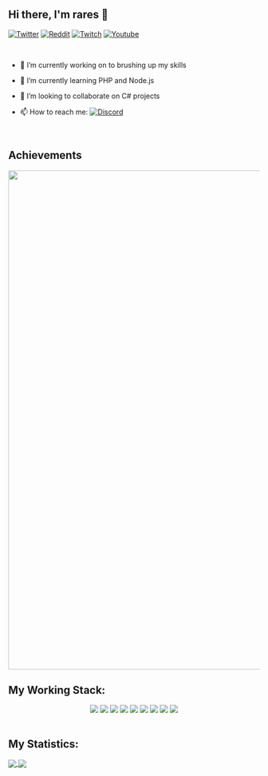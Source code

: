 ## Hi there, I'm rares 👋

[![Twitter](https://img.shields.io/badge/rares_dev-black?style=flat&logo=Twitter&logoColor=blue&link=https://twitter.com/rares_dev)](https://twitter.com/rares_dev)
[![Reddit](https://img.shields.io/badge/Rieswen-black?style=flat&logo=reddit&logoColor=red&target=_blank&link=https://www.reddit.com/user/Rieswen)](https://www.reddit.com/user/Rieswen)
[![Twitch](https://img.shields.io/badge/rieswen-black?style=flat&logo=twitch&logoColor=purple&link=https://www.twitch.tv/rieswen)](https://www.twitch.tv/rieswen)
[![Youtube](https://img.shields.io/badge/Rares-black?style=flat&logo=youtube&logoColor=red&link=https://www.youtube.com/channel/UCloxoVnDUgYO5-bETkhaIiw)](https://www.youtube.com/channel/UCloxoVnDUgYO5-bETkhaIiw)

<br>

- 🔭 I’m currently working on to brushing up my skills
- 🌱 I’m currently learning PHP and Node.js
- 👯 I’m looking to collaborate on C# projects
- 📫 How to reach me: [![Discord](https://img.shields.io/badge/Rares-black?style=flat&logo=discord&logoColor=dark&link=https://discord.bio/p/rare)](https://discord.bio/p/rare)

  <br/>

## Achievements

<a href="https://github.com/Rieswen">
  <img width="1000" src="https://github-profile-trophy.vercel.app/?username=Rieswen&row=1&column=7&margin-w=5&no-frame=true"/>
</a>
<br/>

## My Working Stack:

<div align="center">
    <img src="https://img.shields.io/badge/-C++-000000?&style=flat&logo=c%2B%2B&logoColor=0277BD" />
    <img src="https://img.shields.io/badge/-HTML-000000?&style=flat&logo=html5"/>
    <img src="https://img.shields.io/badge/-CSS-000000?&style=flat&logo=css3&logoColor=42A5F5"/>
    <img src="https://img.shields.io/badge/-JavaScript-000000?style=flat&logo=javascript&logoColor=FFCA28" />
    <img src="https://img.shields.io/badge/-Php-000000?style=flat&logo=php&logoColor=1E87E3" />
    <img src="https://img.shields.io/badge/-Node.js-000000?&style=flat&logo=node.js&logoColor=8AC149"/>
    <img src="https://img.shields.io/badge/-git-000000?&style=flat&logo=git&logoColor=E64A19"/>
    <img src="https://img.shields.io/badge/-Github-000000?style=flat&logo=github&logoColor=DEDEDF" />
    <img src="https://img.shields.io/badge/-vscode-000000?style=flat&logo=visual-studio-code&logoColor=2BA1F1" />
</div>
<br/>

## My Statistics:

<a href="https://github.com/Rieswen?tab=repositories">
  <img align="center" src="https://github-readme-stats.vercel.app/api?username=Rieswen&show_icons=true&count_private=true&include_all_commits=true" />
</a>
<a href="https://github.com/Rieswen?tab=repositories">
  <img align="center" src="https://github-readme-stats.vercel.app/api/top-langs/?username=Rieswen&count_private=true&include_all_commits=true&layout=compact" />
</a>

<!-- [![My Stats](https://github-readme-stats.vercel.app/api?username=sanchitbajaj02&show_icons=true&title_color=fe6287&icon_color=fe6287&text_color=ffffff&bg_color=0a192f&count_private=true&include_all_commits=true)](https://github.com/Sanchitbajaj02?tab=repositories)
-->

<!-- [![Top Langs](https://github-readme-stats.vercel.app/api/top-langs/?username=sanchitbajaj02&layout=compact&show_icons=true&title_color=fe6287&icon_color=21e6c1&text_color=21e6c1&bg_color=0a192f)](https://github.com/Sanchitbajaj02?tab=repositories) -->
